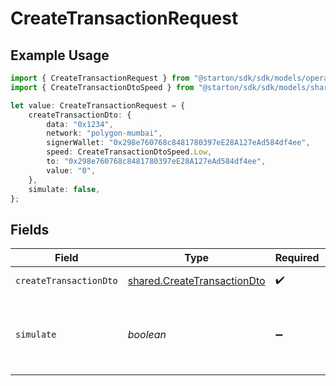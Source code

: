 # CreateTransactionRequest

## Example Usage

```typescript
import { CreateTransactionRequest } from "@starton/sdk/sdk/models/operations";
import { CreateTransactionDtoSpeed } from "@starton/sdk/sdk/models/shared";

let value: CreateTransactionRequest = {
    createTransactionDto: {
        data: "0x1234",
        network: "polygon-mumbai",
        signerWallet: "0x298e760768c8481780397eE28A127eAd584df4ee",
        speed: CreateTransactionDtoSpeed.Low,
        to: "0x298e760768c8481780397eE28A127eAd584df4ee",
        value: "0",
    },
    simulate: false,
};
```

## Fields

| Field                                                                             | Type                                                                              | Required                                                                          | Description                                                                       | Example                                                                           |
| --------------------------------------------------------------------------------- | --------------------------------------------------------------------------------- | --------------------------------------------------------------------------------- | --------------------------------------------------------------------------------- | --------------------------------------------------------------------------------- |
| `createTransactionDto`                                                            | [shared.CreateTransactionDto](../../../sdk/models/shared/createtransactiondto.md) | :heavy_check_mark:                                                                | Transaction payload                                                               |                                                                                   |
| `simulate`                                                                        | *boolean*                                                                         | :heavy_minus_sign:                                                                | Boolean for transaction simulation. Will estimate gas price.                      | false                                                                             |